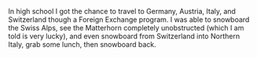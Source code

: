 In high school I got the chance to travel to Germany, Austria, Italy, and Switzerland though a Foreign Exchange program. I was able to snowboard the Swiss Alps, see the Matterhorn completely unobstructed (which I am told is very lucky), and even snowboard from Switzerland into Northern Italy, grab some lunch, then snowboard back.
